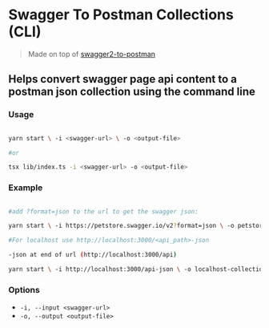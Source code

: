 # Swagger To Postman Collections (CLI)

> Made on top of [swagger2-to-postman](https://github.com/postmanlabs/swagger2-to-postman)

## Helps convert swagger page api content to a postman json collection using the command line

### Usage

```bash

yarn start \ -i <swagger-url> \ -o <output-file>

#or

tsx lib/index.ts -i <swagger-url> -o <output-file>
```
### Example

```bash

#add ?format=json to the url to get the swagger json:

yarn start \ -i https://petstore.swagger.io/v2?format=json \ -o petstore.json


```

```bash
#For localhost use http://localhost:3000/<api_path>-json

-json at end of url (http://localhost:3000/api)

yarn start \ -i http://localhost:3000/api-json \ -o localhost-collection.json

```

### Options

- `-i, --input <swagger-url>`
- `-o, --output <output-file>`

